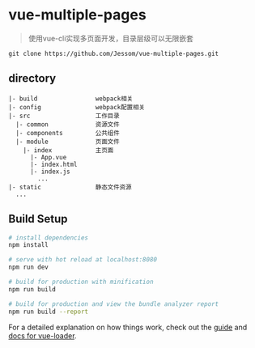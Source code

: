 # vue-multiple-pages
> 使用vue-cli实现多页面开发，目录层级可以无限嵌套

`git clone https://github.com/Jessom/vue-multiple-pages.git`

## directory
```
|- build                webpack相关
|- config               webpack配置相关
|- src                  工作目录
  |- common             资源文件
  |- components         公共组件
  |- module             页面文件
    |- index            主页面
      |- App.vue  
      |- index.html
      |- index.js
        ...
|- static               静态文件资源
  ...
```

## Build Setup

``` bash
# install dependencies
npm install

# serve with hot reload at localhost:8080
npm run dev

# build for production with minification
npm run build

# build for production and view the bundle analyzer report
npm run build --report
```

For a detailed explanation on how things work, check out the [guide](http://vuejs-templates.github.io/webpack/) and [docs for vue-loader](http://vuejs.github.io/vue-loader).
